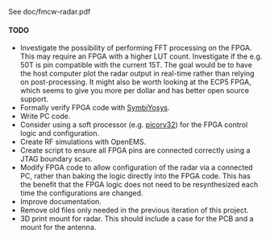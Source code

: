 See doc/fmcw-radar.pdf

#### TODO

* Investigate the possibility of performing FFT processing on the FPGA. This may require an FPGA
  with a higher LUT count. Investigate if the e.g. 50T is pin compatible with the current 15T. The
  goal would be to have the host computer plot the radar output in real-time rather than relying on
  post-processing. It might also be worth looking at the ECP5 FPGA, which seems to give you more per
  dollar and has better open source support.
* Formally verify FPGA code with [SymbiYosys](https://symbiyosys.readthedocs.io/en/latest/quickstart.html).
* Write PC code.
* Consider using a soft processor
  (e.g. [picorv32](https://github.com/cliffordwolf/picorv32/tree/master/picosoc)) for the FPGA
  control logic and configuration.
* Create RF simulations with OpenEMS.
* Create script to ensure all FPGA pins are connected correctly using a JTAG boundary scan.
* Modify FPGA code to allow configuration of the radar via a connected PC, rather than baking the
  logic directly into the FPGA code. This has the benefit that the FPGA logic does not need to be
  resynthesized each time the configurations are changed.
* Improve documentation.
* Remove old files only needed in the previous iteration of this project.
* 3D print mount for radar. This should include a case for the PCB and a mount for the antenna.
